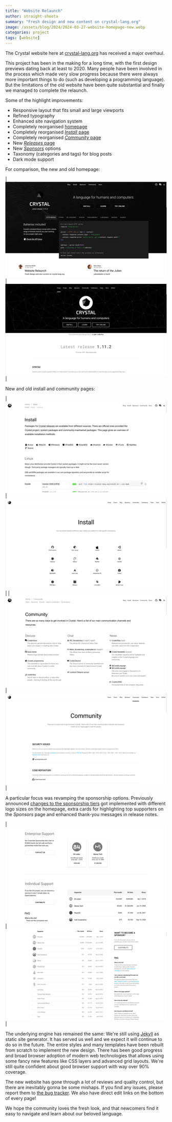 ```yaml
---
title: "Website Relaunch"
author: straight-shoota
summary: "Fresh design and new content on crystal-lang.org"
image: /assets/blog/2024/2024-03-27-website-homepage-new.webp
categories: project
tags: [website]
---
```


The Crystal website here at [crystal-lang.org](https://crystal-lang.org) has received a major overhaul.

This project has been in the making for a long time, with the first design previews dating back at least to 2020. Many people have been involved in the process which made very slow progress because there were always more important things to do (such as developing a programming language).
But the limitations of the old website have been quite substantial and finally we managed to complete the relaunch.

Some of the highlight improvements:

* Responsive layout that fits small and large viewports
* Refined typography
* Enhanced site navigation system
* Completely reorganised [homepage](/)
* Completely reorganised [_Install_ page](/install/)
* Completely reorganised [_Community_ page](/community/)
* New [_Releases_ page](/releases/)
* New [_Sponsors_](/sponsors/) options
* Taxonomy (categories and tags) for blog posts
* Dark mode support

For comparison, the new and old homepage:

| ![New homepage](/assets/blog/2024/2024-03-27-website-homepage-new.webp) | ![Old homepage](/assets/blog/2024/2024-03-27-website-homepage-old.webp) |

New and old install and community pages:

| [![New install page](/assets/blog/2024/2024-03-27-website-install-new.webp)](/install) | ![Old install page](/assets/blog/2024/2024-03-27-website-install-old.webp) |
| [![New community page](/assets/blog/2024/2024-03-27-website-community-new.webp)](/community) | ![Old community page](/assets/blog/2024/2024-03-27-website-community-old.webp) |

A particular focus was revamping the sponsorship options.
Previously announced [changes to the sponsorship tiers](/2024/03/25/new-sponsoring-tiers/)
got implemented with different logo sizes on the homepage, extra cards for highlighting
top supporters on the _Sponsors_ page and enhanced thank-you messages in release notes.

| [![New sponsors page](/assets/blog/2024/2024-03-27-website-sponsors-new.webp)](/sponsors/) | ![Old sponsors page](/assets/blog/2024/2024-03-27-website-sponsors-old.webp) |

The underlying engine has remained the same: We're still using [Jekyll](https://jekyllrb.com) as static site generator. It has served us well and we expect it will continue to do so in the future.
The entire styles and many templates have been rebuilt from scratch to implement the new design. There has been good progress and broad browser adoption of modern web technologies that allows using some fancy new features like CSS layers and advanced grid layouts. We're still quite confident about good browser support with way over 90% coverage.

The new website has gone through a lot of reviews and quality control, but there are inevitably gonna be some mishaps. If you find any issues, please report them to [the bug tracker](https://github.com/crystal-lang/crystal-website/issues). We also have direct edit links on the bottom of every page!

We hope the community loves the fresh look, and that newcomers find it easy to navigate and learn about our beloved language.
